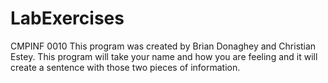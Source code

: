 # LabExercises
CMPINF 0010
This program was created by Brian Donaghey and Christian Estey. This program will take your name and how you are feeling and it will create a sentence with those two pieces of information. 
